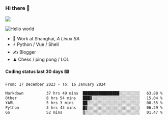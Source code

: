 ### Hi there 👋
![](https://komarev.com/ghpvc/?username=Xuhandsome)


<img src="https://github-readme-stats.vercel.app/api?username=XuHandsome&show_icons=true&theme=merko" alt="Hello world">

<br/>

- 🍻  Work at Shanghai, _A Linux SA_
- ⚡  Python / Vue / Shell
- ✍️  Blogger
- ♟  Chess / ping pong / LOL

#### Coding status last 30 days ⌨️

<!--START_SECTION:waka-->

```txt
From: 17 December 2023 - To: 16 January 2024

Markdown          37 hrs 49 mins  ████████████████░░░░░░░░░   63.88 %
Other             8 hrs 54 mins   ███▓░░░░░░░░░░░░░░░░░░░░░   15.04 %
YAML              5 hrs 3 mins    ██░░░░░░░░░░░░░░░░░░░░░░░   08.55 %
Python            3 hrs 43 mins   █▓░░░░░░░░░░░░░░░░░░░░░░░   06.29 %
Go                52 mins         ▒░░░░░░░░░░░░░░░░░░░░░░░░   01.47 %
```

<!--END_SECTION:waka-->

